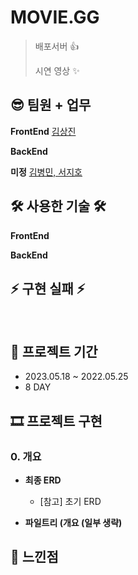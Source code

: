 # MOVIE.GG

> 
>
> 배포서버 👍  
>
> 시연 영상 ✨ 

## 😎 팀원 + 업무 

**FrontEnd** [김상진]([]())

**BackEnd** []([]())

**미정** [김병민, 서지호]([]())

## 🛠️ 사용한 기술 🛠

**FrontEnd**  

**BackEnd**  

## ⚡ 구현 실패 ⚡
<br>

##  📆 프로젝트 기간 

- 2023.05.18 ~ 2022.05.25
- 8 DAY

## 🎞 프로젝트 구현

### 0. 개요

- **최종 ERD**

  - [참고] 초기 ERD


- **파일트리 (개요 (일부 생략)**


## 🌄 느낀점
